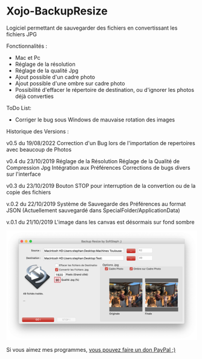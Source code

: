 # Xojo-BackupResize
Logiciel permettant de sauvegarder des fichiers en convertissant les fichiers JPG


Fonctionnalités :
  - Mac et Pc
  - Réglage de la résolution
  - Réglage de la qualité Jpg
  - Ajout possible d'un cadre photo
  - Ajout possible d'une ombre sur cadre photo
  - Possibilité d'effacer le répertoire de destination, ou d'ignorer les photos déjà converties
  
  ToDo List:
 - Corriger le bug sous Windows de mauvaise rotation des images

Historique des Versions :

v0.5 du 19/08/2022
Correction d'un Bug lors de l'importation de repertoires avec beaucoup de Photos

v0.4 du 23/10/2019
Réglage de la Résolution
Réglage de la Qualité de Compression Jpg
Intégration aux Préférences
Corrections de bugs divers sur l'interface

v0.3 du 23/10/2019
Bouton STOP pour interruption de la convertion ou de la copie des fichiers

v.0.2 du 22/10/2019
Système de Sauvegarde des Préférences au format JSON
(Actuellement sauvegardé dans SpecialFolder/ApplicationData)

v.0.1 du 21/10/2019
L'image dans les canvas est désormais sur fond sombre

<img src="MacOs.png" width="640">


Si vous aimez mes programmes, <a href="https://www.paypal.com/donate/?hosted_button_id=GY5LTDDPZ2HZG"> vous pouvez faire un don PayPal ;)</a>
